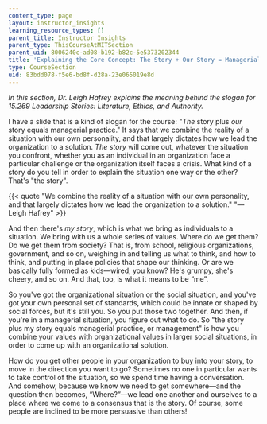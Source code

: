 ```yaml
---
content_type: page
layout: instructor_insights
learning_resource_types: []
parent_title: Instructor Insights
parent_type: ThisCourseAtMITSection
parent_uid: 8006240c-ad08-b192-b82c-5e5373202344
title: 'Explaining the Core Concept: The Story + Our Story = Managerial Practice'
type: CourseSection
uid: 83bdd078-f5e6-bd8f-d28a-23e065019e8d
---
```


_In this section, Dr. Leigh Hafrey explains the meaning behind the slogan for 15.269 Leadership Stories: Literature, Ethics, and Authority._

I have a slide that is a kind of slogan for the course: "_The_ story plus _our_ story equals managerial practice." It says that we combine the reality of a situation with our own personality, and that largely dictates how we lead the organization to a solution. _The story_ will come out, whatever the situation you confront, whether you as an individual in an organization face a particular challenge or the organization itself faces a crisis. What kind of a story do you tell in order to explain the situation one way or the other? That's "the story".

{{< quote "We combine the reality of a situation with our own personality, and that largely dictates how we lead the organization to a solution." "— Leigh Hafrey" >}}

And then there's _my story_, which is what we bring as individuals to a situation. We bring with us a whole series of values. Where do we get them? Do we get them from society? That is, from school, religious organizations, government, and so on, weighing in and telling us what to think, and how to think, and putting in place policies that shape our thinking. Or are we basically fully formed as kids—wired, you know? He's grumpy, she's cheery, and so on. And that, too, is what it means to be “me”.

So you've got the organizational situation or the social situation, and you've got your own personal set of standards, which could be innate or shaped by social forces, but it's still you. So you put those two together. And then, if you're in a managerial situation, you figure out what to do. So "the story plus my story equals managerial practice, or management" is how you combine your values with organizational values in larger social situations, in order to come up with an organizational solution.

How do you get other people in your organization to buy into your story, to move in the direction you want to go? Sometimes no one in particular wants to take control of the situation, so we spend time having a conversation. And somehow, because we know we need to get somewhere—and the question then becomes, “Where?”—we lead one another and ourselves to a place where we come to a consensus that is the story. Of course, some people are inclined to be more persuasive than others!